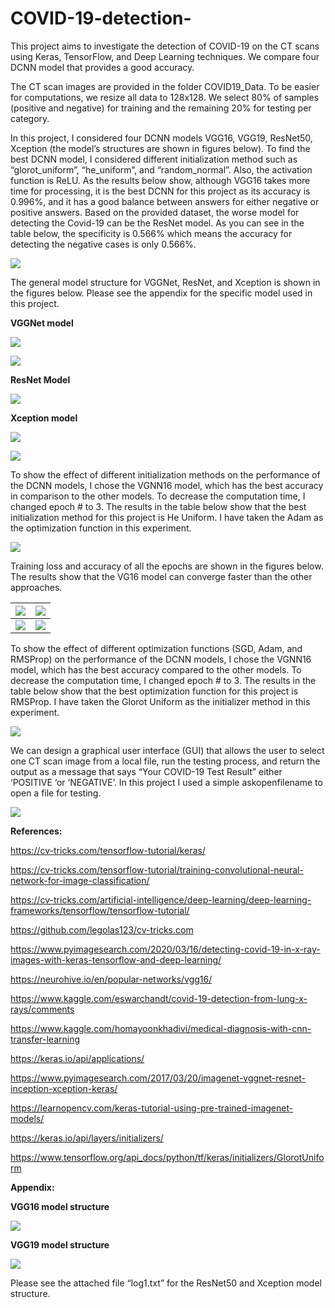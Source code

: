# COVID-19-detection-
This project aims to investigate the detection of COVID-19 on the CT scans using Keras, TensorFlow, and Deep Learning techniques. We compare four DCNN model that provides a good accuracy.

The CT scan images are provided in the folder COVID19\_Data. To be easier for computations, we resize all data to 128x128. We select 80% of samples (positive and negative) for training and the remaining 20% for testing per category.

In this project, I considered four DCNN models VGG16, VGG19, ResNet50, Xception (the model’s structures are shown in figures below). To find the best DCNN model, I considered different initialization method such as “glorot\_uniform”, “he\_uniform”, and “random\_normal”. Also, the activation function is ReLU. As the results below show, although VGG16 takes more time for processing, it is the best DCNN for this project as its accuracy is 0.996%, and it has a good balance between answers for either negative or positive answers. Based on the provided dataset, the worse model for detecting the Covid-19 can be the ResNet model. As you can see in the table below, the specificity is 0.566% which means the accuracy for detecting the negative cases is only 0.566%. 

![](media/Aspose.Words.1767706a-1e6a-448b-8840-ca024716a24a.001.png)

The general model structure for VGGNet, ResNet, and Xception is shown in the figures below. Please see the appendix for the specific model used in this project.

**VGGNet model**

![](media/Aspose.Words.1767706a-1e6a-448b-8840-ca024716a24a.002.png)

![](media/Aspose.Words.1767706a-1e6a-448b-8840-ca024716a24a.003.png)


**ResNet Model**

![](media/Aspose.Words.1767706a-1e6a-448b-8840-ca024716a24a.004.png)

**Xception model**

![](media/Aspose.Words.1767706a-1e6a-448b-8840-ca024716a24a.005.png)

![](media/Aspose.Words.1767706a-1e6a-448b-8840-ca024716a24a.006.png)

To show the effect of different initialization methods on the performance of the DCNN models, I chose the VGNN16 model, which has the best accuracy in comparison to the other models. To decrease the computation time, I changed epoch # to 3. The results in the table below show that the best initialization method for this project is He Uniform. I have taken the Adam as the optimization function in this experiment.

![](Aspose.Words.1767706a-1e6a-448b-8840-ca024716a24a.007.png)

Training loss and accuracy of all the epochs are shown in the figures below. The results show that the VG16 model can converge faster than the other approaches.

|![](media/Aspose.Words.1767706a-1e6a-448b-8840-ca024716a24a.008.png)|![](media/Aspose.Words.1767706a-1e6a-448b-8840-ca024716a24a.009.png)|
| - | - |
|![](media/Aspose.Words.1767706a-1e6a-448b-8840-ca024716a24a.010.png)|![](media/Aspose.Words.1767706a-1e6a-448b-8840-ca024716a24a.011.png)|

To show the effect of different optimization functions (SGD, Adam, and RMSProp) on the performance of the DCNN models, I chose the VGNN16 model, which has the best accuracy compared to the other models. To decrease the computation time, I changed epoch # to 3. The results in the table below show that the best optimization function for this project is RMSProp. I have taken the Glorot Uniform as the initializer method in this experiment.

![](Aspose.Words.1767706a-1e6a-448b-8840-ca024716a24a.012.png)

We can design a graphical user interface (GUI) that allows the user to select one CT scan image from a local file, run the testing process, and return the output as a message that says “Your COVID-19 Test Result” either ‘POSITIVE ‘or ‘NEGATIVE’. In this project I used a simple askopenfilename to open a file for testing.

![](media/Aspose.Words.1767706a-1e6a-448b-8840-ca024716a24a.013.png)

**References:**

<https://cv-tricks.com/tensorflow-tutorial/keras/>

<https://cv-tricks.com/tensorflow-tutorial/training-convolutional-neural-network-for-image-classification/>

<https://cv-tricks.com/artificial-intelligence/deep-learning/deep-learning-frameworks/tensorflow/tensorflow-tutorial/>

<https://github.com/legolas123/cv-tricks.com>

<https://www.pyimagesearch.com/2020/03/16/detecting-covid-19-in-x-ray-images-with-keras-tensorflow-and-deep-learning/>

<https://neurohive.io/en/popular-networks/vgg16/>

<https://www.kaggle.com/eswarchandt/covid-19-detection-from-lung-x-rays/comments>

<https://www.kaggle.com/homayoonkhadivi/medical-diagnosis-with-cnn-transfer-learning>

<https://keras.io/api/applications/>

<https://www.pyimagesearch.com/2017/03/20/imagenet-vggnet-resnet-inception-xception-keras/>

<https://learnopencv.com/keras-tutorial-using-pre-trained-imagenet-models/>

<https://keras.io/api/layers/initializers/>

<https://www.tensorflow.org/api_docs/python/tf/keras/initializers/GlorotUniform>



**Appendix:**

**VGG16 model structure**

![](media/Aspose.Words.1767706a-1e6a-448b-8840-ca024716a24a.014.png)

**VGG19 model structure**

![](media/Aspose.Words.1767706a-1e6a-448b-8840-ca024716a24a.015.png)

Please see the attached file “log1.txt” for the ResNet50 and Xception model structure.
